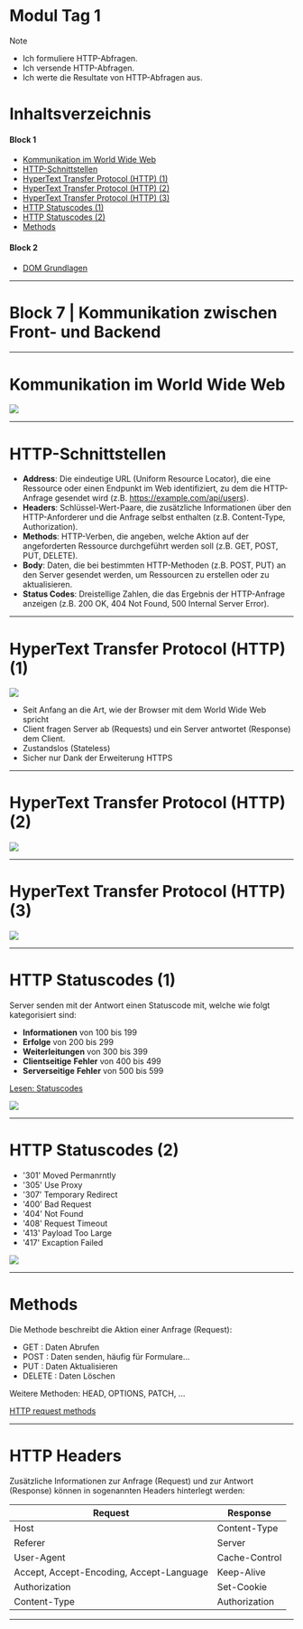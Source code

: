 # Modul Tag 1
> [!NOTE]
> -  Ich formuliere HTTP-Abfragen.
> - Ich versende HTTP-Abfragen.
> - Ich werte die Resultate von HTTP-Abfragen aus.

# Inhaltsverzeichnis
#### Block 1
- [Kommunikation im World Wide Web](#kommunikation-im-world-wide-web)
- [HTTP-Schnittstellen](#http-schnittstellen)
- [HyperText Transfer Protocol (HTTP) (1)](#hypertext-transfer-protocol-http-1)
- [HyperText Transfer Protocol (HTTP) (2)](#hypertext-transfer-protocol-http-2)
- [HyperText Transfer Protocol (HTTP) (3)](#hypertext-transfer-protocol-http-3)
- [HTTP Statuscodes (1)](#http-statuscodes-1)
- [HTTP Statuscodes (2)](#http-statuscodes-2)
- [Methods](#methods)

#### Block 2
- [DOM Grundlagen](#dom-grundlagen)


---

# Block 7 | Kommunikation zwischen Front- und Backend

---

# Kommunikation im World Wide Web

![](./Content/KommImWeb1.png)

---

# HTTP-Schnittstellen

- **Address**: Die eindeutige URL (Uniform Resource Locator), die eine Ressource oder einen Endpunkt im Web identifiziert, zu dem die HTTP-Anfrage gesendet wird (z.B. https://example.com/api/users).
- **Headers**: Schlüssel-Wert-Paare, die zusätzliche Informationen über den HTTP-Anforderer und die Anfrage selbst enthalten (z.B. Content-Type, Authorization).
- **Methods**: HTTP-Verben, die angeben, welche Aktion auf der angeforderten Ressource durchgeführt werden soll (z.B. GET, POST, PUT, DELETE).
- **Body**: Daten, die bei bestimmten HTTP-Methoden (z.B. POST, PUT) an den Server gesendet werden, um Ressourcen zu erstellen oder zu aktualisieren.
- **Status Codes**: Dreistellige Zahlen, die das Ergebnis der HTTP-Anfrage anzeigen (z.B. 200 OK, 404 Not Found, 500 Internal Server Error).

---

# HyperText Transfer Protocol (HTTP) (1)

![](./Content/HTTP.png)

- Seit Anfang an die Art, wie der Browser mit dem World Wide Web spricht
- Client fragen Server ab (Requests) und ein Server antwortet (Response) dem Client.
- Zustandslos (Stateless)
- Sicher nur Dank der Erweiterung HTTPS

---

# HyperText Transfer Protocol (HTTP) (2)

![](./Content/Respond.png)

---

# HyperText Transfer Protocol (HTTP) (3)

![](./Content/Respond2.png)

---

# HTTP Statuscodes (1)

Server senden mit der Antwort einen Statuscode mit,
welche wie folgt kategorisiert sind:

- **Informationen** von 100 bis 199
- **Erfolge** von 200 bis 299
- **Weiterleitungen** von 300 bis 399
- **Clientseitige** **Fehler** von 400 bis 499
- **Serverseitige** **Fehler** von 500 bis 599

[Lesen: Statuscodes](https://developer.mozilla.org/en-US/docs/Web/HTTP/Status)

![](./Content/404.png)

--- 

# HTTP Statuscodes (2)

- '301' Moved Permanrntly
- '305' Use Proxy
- '307' Temporary Redirect
- '400' Bad Request
- '404' Not Found
- '408' Request Timeout
- '413' Payload Too Large
- '417' Excaption Failed

![](./Content/StatusCodes.png)

---

# Methods

Die Methode beschreibt die Aktion einer Anfrage (Request):

- GET : Daten Abrufen
- POST : Daten senden, häufig für Formulare...
- PUT : Daten Aktualisieren
- DELETE : Daten Löschen

Weitere Methoden: HEAD, OPTIONS, PATCH, ...

[HTTP request methods](https://developer.mozilla.org/en-US/docs/Web/HTTP/Methods)

--- 

# HTTP Headers

Zusätzliche Informationen zur Anfrage (Request) und zur Antwort (Response) können in sogenannten Headers hinterlegt werden:

Request | Response |
-------- | -------- | 
Host   | Content-Type   | 
Referer   | Server   | 
User-Agent   | Cache-Control   | 
Accept, Accept-Encoding, Accept-Language   | Keep-Alive   | 
Authorization   | Set-Cookie   | 
Content-Type   | Authorization   | 

---